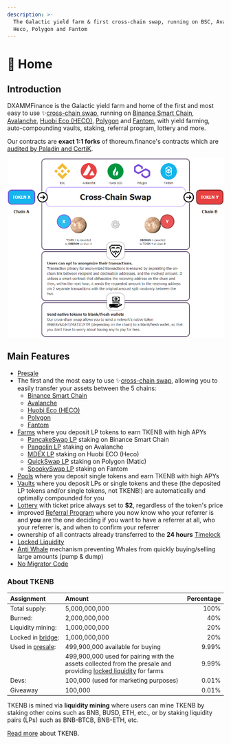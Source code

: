 ```yaml
---
description: >-
  The Galactic yield farm & first cross-chain swap, running on BSC, Avalanche,
  Heco, Polygon and Fantom
---
```


# 🏫 Home

## Introduction <a id="introduction"></a>

DXAMMFinance is the Galactic yield farm and home of the first and most easy to use ✨[cross-chain swap](features/token-bridge.md), running on [Binance Smart Chain](https://www.binance.org/en/smartChain), [Avalanche](https://www.avax.network/), [Huobi Eco \(HECO\)](https://www.hecochain.com/en-us/), [Polygon](https://polygon.technology/) and [Fantom](https://fantom.foundation/), with yield farming, auto-compounding vaults, staking, referral program, lottery and more.

Our contracts are **exact 1:1 forks** of thoreum.finance's contracts which are [audited by Paladin and CertiK](security/audits.md).

![](.gitbook/assets/2021-09-06-23_48_39-window.png)

## **Main Features** <a id="main-features"></a>

* [Presale](presale.md)
* The first and the most easy to use ✨[cross-chain swap](features/token-bridge.md), allowing you to easily transfer your assets between the 5 chains:
  * [Binance Smart Chain](https://www.binance.org/en/smartChain)
  * [Avalanche](https://www.avax.network/)
  * [Huobi Eco \(HECO\)](https://www.hecochain.com/en-us/)
  * [Polygon](https://polygon.technology/)
  * [Fantom](https://fantom.foundation/)
* [Farms](features/harvest-lockup.md) where you deposit LP tokens to earn TKENB with high APYs
  * [PancakeSwap LP](https://pancakeswap.finance/add/BNB/0xc979E70611D997Aa109528c6A9aa73D82Eaa2881) staking on Binance Smart Chain
  * [Pangolin LP](https://app.pangolin.exchange/#/add/AVAX/0xc979E70611D997Aa109528c6A9aa73D82Eaa2881) staking on Avalanche
  * [MDEX LP](https://ht.mdex.com/#/add/HT/0xc979E70611D997Aa109528c6A9aa73D82Eaa2881) staking on Huobi ECO \(Heco\)
  * [QuickSwap LP](https://quickswap.exchange/#/add/ETH/0xc979E70611D997Aa109528c6A9aa73D82Eaa2881) staking on Polygon \(Matic\)
  * [SpookySwap LP](https://spookyswap.finance/add/ETH/0xc979E70611D997Aa109528c6A9aa73D82Eaa2881) staking on Fantom
* [Pools](features/token-pools.md) where you deposit single tokens and earn TKENB with high APYs
* [Vaults](features/vaults.md) where you deposit LPs or single tokens and these \(the deposited LP tokens and/or single tokens, not TKENB!\) are automatically and optimally compounded for you
* [Lottery](features/lottery.md) with ticket price always set to **$2**, regardless of the token's price
* improved [Referral Program](features/referral-program.md) where you now know who your referrer is and **you** are the one deciding if you want to have a referrer at all, who your referrer is, and when to confirm your referrer
* ownership of all contracts already transferred to the **24 hours** [Timelock](security/timelock.md)
* [Locked Liquidity](features/locked-liquidity.md)
* [Anti Whale](features/anti-whale.md) mechanism preventing Whales from quickly buying/selling large amounts \(pump & dump\)
* [No Migrator Code](security/no-migrator-code.md)

### About TKENB <a id="main-features"></a>

| Assignment | Amount | Percentage |
| :--- | :--- | ---: |
| Total supply: | 5,000,000,000 | 100% |
| Burned: | 2,000,000,000 | 40% |
| Liquidity&nbsp;mining: | 1,000,000,000 | 20% |
| Locked&nbsp;in&nbsp;[bridge](features/token-bridge.md): | 1,000,000,000 | 20% |
| Used in [presale](presale.md): | 499,900,000 available for buying | 9.99% |
|  | 499,900,000 used for pairing with the assets collected  from the presale and providing [locked liquidity](features/locked-liquidity.md) for farms | 9.99% |
| Devs: | 100,000 \(used for marketing purposes\) | 0.01% |
| Giveaway | 100,000 | 0.01% |

TKENB is mined via **liquidity mining** where users can mine TKENB by staking other coins such as BNB, BUSD, ETH, etc., or by staking liquidity pairs \(LPs\) such as BNB-BTCB, BNB-ETH, etc.

[Read more](tokenomics/tkenb.md) about TKENB.

